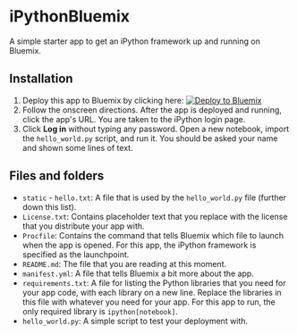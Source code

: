 # iPythonBluemix

A simple starter app to get an iPython framework up and running on Bluemix. 

## Installation

1.    Deploy this app to Bluemix by clicking here: [![Deploy to Bluemix](https://bluemix.net/deploy/button.png)](https://bluemix.net/deploy?repository=https://github.com/AninditaBasu/iPythonBluemix)
2.    Follow the onscreen directions. After the app is deployed and running, click the app's URL. You are taken to the iPython login page. 
3.    Click __Log in__ without typing any password. Open a new notebook, import the `hello_world.py` script, and run it. You should be asked your name and shown some lines of text.

## Files and folders

-    `static`
    - `hello.txt`: A file that is used by the `hello_world.py` file (further down this list).
-    `License.txt`: Contains placeholder text that you replace with the license that you distribute your app with.
-    `Procfile`: Contains the command that tells Bluemix which file to launch when the app is opened. For this app, the iPython framework is specified as the launchpoint.
-    `README.md`: The file that you are reading at this moment.
-    `manifest.yml`: A file that tells Bluemix a bit more about the app.
-    `requirements.txt`: A file for listing the Python libraries that you need for your app code, with each library on a new line. Replace the libraries in this file with whatever you need for your app. For this app to run, the only required library is `ipython[notebook]`.
-    `hello_world.py`: A simple script to test your deployment with.
